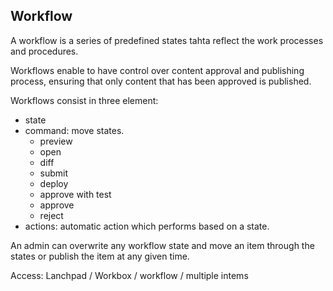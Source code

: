 ## Workflow

A workflow is a series of predefined states tahta reflect the work processes and procedures.

Workflows enable to have control over content approval and publishing process, ensuring that only content that has been approved is published.

Workflows consist in three element:

- state
- command: move states.
    - preview
    - open
    - diff
    - submit
    - deploy
    - approve with test
    - approve
    - reject
- actions: automatic action which performs based on a state.

An admin can overwrite any workflow state and move an item through the states or publish the item at any given time.

Access: Lanchpad / Workbox / workflow / multiple intems